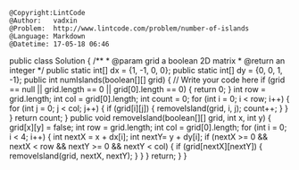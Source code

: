 ```
@Copyright:LintCode
@Author:   vadxin
@Problem:  http://www.lintcode.com/problem/number-of-islands
@Language: Markdown
@Datetime: 17-05-18 06:46
```

public class Solution {
    /**
     * @param grid a boolean 2D matrix
     * @return an integer
     */
    public static int[] dx = {1, -1, 0, 0};
    public static int[] dy = {0, 0, 1, -1};
    public int numIslands(boolean[][] grid) {
        // Write your code here
        if (grid == null || grid.length == 0 || grid[0].length == 0) {
            return 0;
        }
        int row = grid.length;
        int col = grid[0].length;
        int count = 0;
        for (int i = 0; i < row; i++) {
            for (int j = 0; j < col; j++) {
                if (grid[i][j]) {
                    removeIsland(grid, i, j);
                    count++;
                }
            }
        }
        return count;
    }
    public void removeIsland(boolean[][] grid, int x, int y) {
        grid[x][y] = false;
        int row = grid.length;
        int col = grid[0].length;
        for (int i = 0; i < 4; i++) {
            int nextX = x + dx[i];
            int nextY= y + dy[i];
            if (nextX >= 0 && nextX < row && nextY >= 0 && nextY < col) {
                if (grid[nextX][nextY]) {
                    removeIsland(grid, nextX, nextY);
                }
            }
        }
        return;
    }
}